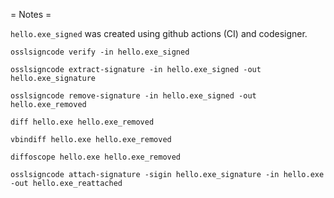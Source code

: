 = Notes =

`hello.exe_signed` was created using github actions (CI) and codesigner.

```
osslsigncode verify -in hello.exe_signed
```

```
osslsigncode extract-signature -in hello.exe_signed -out hello.exe_signature
```

```
osslsigncode remove-signature -in hello.exe_signed -out hello.exe_removed
```

```
diff hello.exe hello.exe_removed
```

```
vbindiff hello.exe hello.exe_removed
```

```
diffoscope hello.exe hello.exe_removed
```

```
osslsigncode attach-signature -sigin hello.exe_signature -in hello.exe -out hello.exe_reattached
```

